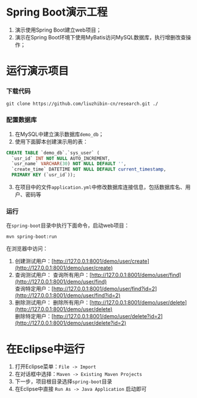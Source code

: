 # Spring Boot演示工程

1. 演示使用Spring Boot建立web项目；
2. 演示在Spring Boot环境下使用MyBatis访问MySQL数据库，执行增删改查操作；

# 运行演示项目

### 下载代码
```shell
git clone https://github.com/liuzhibin-cn/research.git ./
```

### 配置数据库
1. 在MySQL中建立演示数据库`demo_db`；
2. 使用下面脚本创建演示用的表：
```sql
CREATE TABLE `demo_db`.`sys_user` (
  `usr_id` INT NOT NULL AUTO_INCREMENT,
  `usr_name` VARCHAR(30) NOT NULL DEFAULT '',
  `create_time` DATETIME NOT NULL DEFAULT current_timestamp,
  PRIMARY KEY (`usr_id`));
```
3. 在项目中的文件`application.yml`中修改数据库连接信息，包括数据库名、用户、密码等

### 运行

在`spring-boot`目录中执行下面命令，启动web项目：
```shell
mvn spring-boot:run
```

在浏览器中访问：
1. 创建测试用户：[http://127.0.0.1:8001/demo/user/create](http://127.0.0.1:8001/demo/user/create) 
2. 查询测试用户：
   查询所有用户：[http://127.0.0.1:8001/demo/user/find](http://127.0.0.1:8001/demo/user/find) <br />
   查询特定用户：[http://127.0.0.1:8001/demo/user/find?id=2](http://127.0.0.1:8001/demo/user/find?id=2) 
3. 删除测试用户：
   删除所有用户：[http://127.0.0.1:8001/demo/user/delete](http://127.0.0.1:8001/demo/user/delete) <br />
   删除特定用户：[http://127.0.0.1:8001/demo/user/delete?id=2](http://127.0.0.1:8001/demo/user/delete?id=2) 
   
# 在Eclipse中运行

1. 打开Eclipse菜单：`File -> Import`
2. 在对话框中选择：`Maven -> Existing Maven Projects`
3. 下一步，项目根目录选择`spring-boot`目录
4. 在Eclipse中直接 `Run As -> Java Application` 启动即可